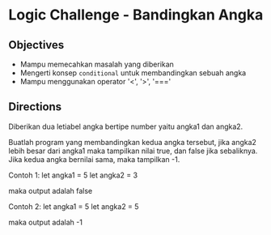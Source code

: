 # Logic Challenge - Bandingkan Angka

## Objectives
- Mampu memecahkan masalah yang diberikan
- Mengerti konsep `conditional` untuk membandingkan sebuah angka
- Mampu menggunakan operator '<', '>', '==='

## Directions
Diberikan dua letiabel angka bertipe number yaitu angka1 dan angka2.

Buatlah program yang membandingkan kedua angka tersebut, jika angka2 lebih besar dari angka1 maka tampilkan nilai true, dan false jika sebaliknya. Jika kedua angka bernilai sama, maka tampilkan -1.

Contoh 1:
let angka1 = 5
let angka2 = 3

maka output adalah false

Contoh 2:
let angka1 = 5
let angka2 = 5

maka output adalah -1
```
